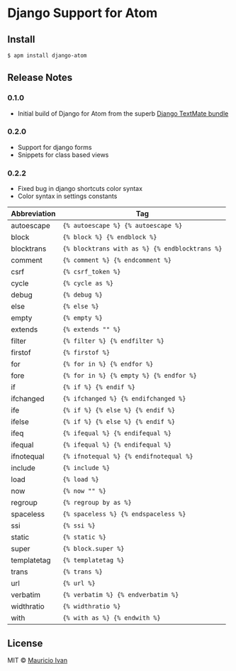 # Django Support for Atom

## Install

```bash
$ apm install django-atom
```
## Release Notes
### 0.1.0

* Initial build of Django for Atom from the superb [Django TextMate bundle](https://github.com/textmate/python-django.tmbundle)

### 0.2.0

* Support for django forms
* Snippets for class based views

### 0.2.2

* Fixed bug in django shortcuts color syntax
* Color syntax in settings constants

Abbreviation | Tag
------------ | -------------------------------------------------
autoescape   |  ``{% autoescape %} {% autoescape %}``
block        |  ``{% block %} {% endblock %}``
blocktrans	 |	``{% blocktrans with as %} {% endblocktrans %}``
comment      |   ``{% comment %} {% endcomment %}``
csrf         |   ``{% csrf_token %}``
cycle        |   ``{% cycle as %}``
debug        |   ``{% debug %}``
else         |   ``{% else %}``
empty        |   ``{% empty %}``
extends      |   ``{% extends "" %}``
filter       |   ``{% filter %} {% endfilter %}``
firstof      |   ``{% firstof %}``
for          |   ``{% for in %} {% endfor %}``
fore         |   ``{% for in %} {% empty %} {% endfor %}``
if           |   ``{% if %} {% endif %}``
ifchanged    |   ``{% ifchanged %} {% endifchanged %}``
ife          |   ``{% if %} {% else %} {% endif %}``
ifelse       |   ``{% if %} {% else %} {% endif %}``
ifeq         |   ``{% ifequal %} {% endifequal %}``
ifequal      |   ``{% ifequal %} {% endifequal %}``
ifnotequal   |   ``{% ifnotequal %} {% endifnotequal %}``
include      |   ``{% include %}``
load         |   ``{% load %}``
now          |   ``{% now "" %}``
regroup      |   ``{% regroup by as %}``
spaceless    |   ``{% spaceless %} {% endspaceless %}``
ssi          |   ``{% ssi %}``
static       |   ``{% static %}``
super        |   ``{% block.super %}``
templatetag  |   ``{% templatetag %}``
trans        |   ``{% trans %}``
url          |   ``{% url %}``
verbatim     |   ``{% verbatim %} {% endverbatim %}``
widthratio   |   ``{% widthratio %}``
with         |   ``{% with as %} {% endwith %}``

## License

MIT © [Mauricio Ivan](https://github.com/mauriciodinki)
